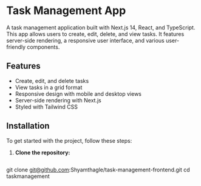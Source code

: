 # Task Management App

A task management application built with Next.js 14, React, and TypeScript. This app allows users to create, edit, delete, and view tasks. It features server-side rendering, a responsive user interface, and various user-friendly components.

## Features

- Create, edit, and delete tasks
- View tasks in a grid format
- Responsive design with mobile and desktop views
- Server-side rendering with Next.js
- Styled with Tailwind CSS

## Installation

To get started with the project, follow these steps:

1. **Clone the repository:**

   ```bash
 git clone git@github.com:Shyamthagle/task-management-frontend.git
   cd taskmanagement
